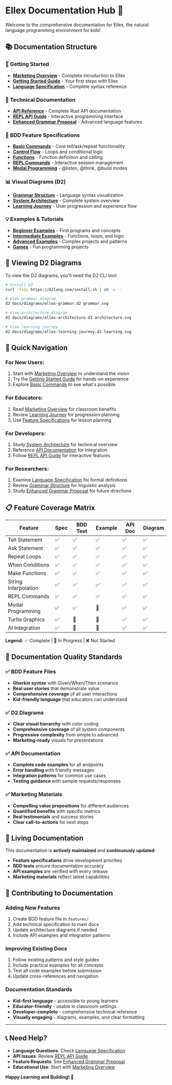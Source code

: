 # Ellex Documentation Hub 🌿

Welcome to the comprehensive documentation for Ellex, the natural language programming environment for kids!

## 📚 Documentation Structure

### 🎯 **Getting Started**
- [**Marketing Overview**](marketing/ellex-overview.md) - Complete introduction to Ellex
- [**Getting Started Guide**](getting-started.md) - Your first steps with Ellex
- [**Language Specification**](language-specification.md) - Complete syntax reference

### 🔧 **Technical Documentation**
- [**API Reference**](api-reference.md) - Complete Rust API documentation
- [**REPL API Guide**](repl-api-guide.md) - Interactive programming interface
- [**Enhanced Grammar Proposal**](enhanced-grammar-proposal.md) - Advanced language features

### 🧪 **BDD Feature Specifications**
- [**Basic Commands**](features/basic-commands.feature) - Core tell/ask/repeat functionality
- [**Control Flow**](features/control-flow.feature) - Loops and conditional logic  
- [**Functions**](features/functions.feature) - Function definition and calling
- [**REPL Commands**](features/repl-commands.feature) - Interactive session management
- [**Modal Programming**](features/modal-programming.feature) - @listen, @think, @build modes

### 📊 **Visual Diagrams (D2)**
- [**Grammar Structure**](diagrams/ellex-grammar.d2) - Language syntax visualization
- [**System Architecture**](diagrams/ellex-architecture.d2) - Complete system overview
- [**Learning Journey**](diagrams/ellex-learning-journey.d2) - User progression and experience flow

### 💡 **Examples & Tutorials**
- [**Beginner Examples**](../examples/beginner/) - First programs and concepts
- [**Intermediate Examples**](../examples/intermediate/) - Functions, loops, and logic
- [**Advanced Examples**](../examples/advanced/) - Complex projects and patterns
- [**Games**](../examples/games/) - Fun programming projects

## 🎨 **Viewing D2 Diagrams**

To view the D2 diagrams, you'll need the D2 CLI tool:

```bash
# Install D2
curl -fsSL https://d2lang.com/install.sh | sh -s --

# View grammar diagram
d2 docs/diagrams/ellex-grammar.d2 grammar.svg

# View architecture diagram  
d2 docs/diagrams/ellex-architecture.d2 architecture.svg

# View learning journey
d2 docs/diagrams/ellex-learning-journey.d2 learning.svg
```

## 🚀 **Quick Navigation**

### For **New Users**:
1. Start with [Marketing Overview](marketing/ellex-overview.md) to understand the vision
2. Try the [Getting Started Guide](getting-started.md) for hands-on experience
3. Explore [Basic Commands](features/basic-commands.feature) to see what's possible

### For **Educators**:
1. Read [Marketing Overview](marketing/ellex-overview.md) for classroom benefits
2. Review [Learning Journey](diagrams/ellex-learning-journey.d2) for progression planning
3. Use [Feature Specifications](features/) for lesson planning

### For **Developers**:
1. Study [System Architecture](diagrams/ellex-architecture.d2) for technical overview
2. Reference [API Documentation](api-reference.md) for integration
3. Follow [REPL API Guide](repl-api-guide.md) for interactive features

### For **Researchers**:
1. Examine [Language Specification](language-specification.md) for formal definitions
2. Review [Grammar Structure](diagrams/ellex-grammar.d2) for linguistic analysis
3. Study [Enhanced Grammar Proposal](enhanced-grammar-proposal.md) for future directions

## 📋 **Feature Coverage Matrix**

| Feature | Spec | BDD Test | Example | API Doc | Diagram |
|---------|------|---------|---------|---------|---------|
| Tell Statement | ✅ | ✅ | ✅ | ✅ | ✅ |
| Ask Statement | ✅ | ✅ | ✅ | ✅ | ✅ |
| Repeat Loops | ✅ | ✅ | ✅ | ✅ | ✅ |
| When Conditions | ✅ | ✅ | ✅ | ✅ | ✅ |
| Make Functions | ✅ | ✅ | ✅ | ✅ | ✅ |
| String Interpolation | ✅ | ✅ | ✅ | ✅ | ✅ |
| REPL Commands | ✅ | ✅ | ✅ | ✅ | ✅ |
| Modal Programming | ✅ | ✅ | 🔄 | ✅ | ✅ |
| Turtle Graphics | ✅ | 🔄 | 🔄 | ✅ | ✅ |
| AI Integration | ✅ | 🔄 | 🔄 | ✅ | ✅ |

**Legend:** ✅ Complete | 🔄 In Progress | ❌ Not Started

## 🎯 **Documentation Quality Standards**

### ✅ **BDD Feature Files**
- **Gherkin syntax** with Given/When/Then scenarios
- **Real user stories** that demonstrate value
- **Comprehensive coverage** of all user interactions
- **Kid-friendly language** that educators can understand

### ✅ **D2 Diagrams**
- **Clear visual hierarchy** with color coding
- **Comprehensive coverage** of all system components
- **Progressive complexity** from simple to advanced
- **Marketing-ready** visuals for presentations

### ✅ **API Documentation**
- **Complete code examples** for all endpoints
- **Error handling** with friendly messages
- **Integration patterns** for common use cases
- **Testing guidance** with sample requests/responses

### ✅ **Marketing Materials**
- **Compelling value propositions** for different audiences
- **Quantified benefits** with specific metrics
- **Real testimonials** and success stories
- **Clear call-to-actions** for next steps

## 🔄 **Living Documentation**

This documentation is **actively maintained** and **continuously updated**:

- **Feature specifications** drive development priorities
- **BDD tests** ensure documentation accuracy
- **API examples** are verified with every release
- **Marketing materials** reflect latest capabilities

## 🤝 **Contributing to Documentation**

### Adding New Features
1. Create BDD feature file in `features/`
2. Add technical specification to main docs
3. Update architecture diagrams if needed
4. Include API examples and integration patterns

### Improving Existing Docs
1. Follow existing patterns and style guides
2. Include practical examples for all concepts
3. Test all code examples before submission
4. Update cross-references and navigation

### Documentation Standards
- **Kid-first language** - accessible to young learners
- **Educator-friendly** - usable in classroom settings
- **Developer-complete** - comprehensive technical reference
- **Visually engaging** - diagrams, examples, and clear formatting

---

## 📞 **Need Help?**

- **Language Questions**: Check [Language Specification](language-specification.md)
- **API Issues**: Review [REPL API Guide](repl-api-guide.md)
- **Feature Requests**: See [Enhanced Grammar Proposal](enhanced-grammar-proposal.md)
- **Educational Use**: Start with [Marketing Overview](marketing/ellex-overview.md)

**Happy Learning and Building! 🚀**